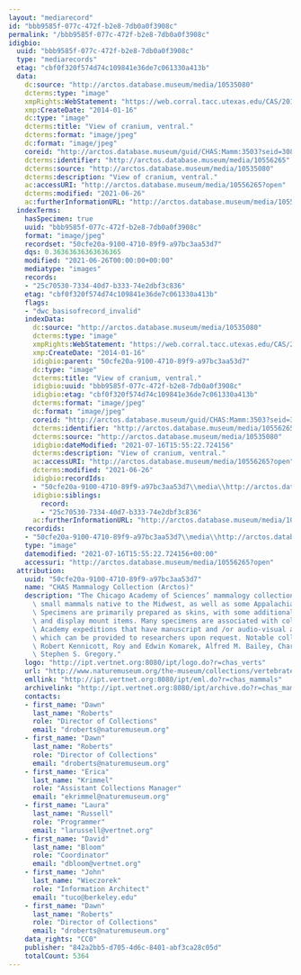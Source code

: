 ```yaml
---
layout: "mediarecord"
id: "bbb9585f-077c-472f-b2e8-7db0a0f3908c"
permalink: "/bbb9585f-077c-472f-b2e8-7db0a0f3908c"
idigbio:
  uuid: "bbb9585f-077c-472f-b2e8-7db0a0f3908c"
  type: "mediarecords"
  etag: "cbf0f320f574d74c109841e36de7c061330a413b"
  data:
    dc:source: "http://arctos.database.museum/media/10535080"
    dcterms:type: "image"
    xmpRights:WebStatement: "https://web.corral.tacc.utexas.edu/CAS/20161217-03/jpg/chas_mamm_3503.6.jpg"
    xmp:CreateDate: "2014-01-16"
    dc:type: "image"
    dcterms:title: "View of cranium, ventral."
    dcterms:format: "image/jpeg"
    dc:format: "image/jpeg"
    coreid: "http://arctos.database.museum/guid/CHAS:Mamm:3503?seid=3087591"
    dcterms:identifier: "http://arctos.database.museum/media/10556265"
    dcterms:source: "http://arctos.database.museum/media/10535080"
    dcterms:description: "View of cranium, ventral."
    ac:accessURI: "http://arctos.database.museum/media/10556265?open"
    dcterms:modified: "2021-06-26"
    ac:furtherInformationURL: "http://arctos.database.museum/media/10556265"
  indexTerms:
    hasSpecimen: true
    uuid: "bbb9585f-077c-472f-b2e8-7db0a0f3908c"
    format: "image/jpeg"
    recordset: "50cfe20a-9100-4710-89f9-a97bc3aa53d7"
    dqs: 0.36363636363636365
    modified: "2021-06-26T00:00:00+00:00"
    mediatype: "images"
    records:
    - "25c70530-7334-40d7-b333-74e2dbf3c836"
    etag: "cbf0f320f574d74c109841e36de7c061330a413b"
    flags:
    - "dwc_basisofrecord_invalid"
    indexData:
      dc:source: "http://arctos.database.museum/media/10535080"
      dcterms:type: "image"
      xmpRights:WebStatement: "https://web.corral.tacc.utexas.edu/CAS/20161217-03/jpg/chas_mamm_3503.6.jpg"
      xmp:CreateDate: "2014-01-16"
      idigbio:parent: "50cfe20a-9100-4710-89f9-a97bc3aa53d7"
      dc:type: "image"
      dcterms:title: "View of cranium, ventral."
      idigbio:uuid: "bbb9585f-077c-472f-b2e8-7db0a0f3908c"
      idigbio:etag: "cbf0f320f574d74c109841e36de7c061330a413b"
      dcterms:format: "image/jpeg"
      dc:format: "image/jpeg"
      coreid: "http://arctos.database.museum/guid/CHAS:Mamm:3503?seid=3087591"
      dcterms:identifier: "http://arctos.database.museum/media/10556265"
      dcterms:source: "http://arctos.database.museum/media/10535080"
      idigbio:dateModified: "2021-07-16T15:55:22.724156"
      dcterms:description: "View of cranium, ventral."
      ac:accessURI: "http://arctos.database.museum/media/10556265?open"
      dcterms:modified: "2021-06-26"
      idigbio:recordIds:
      - "50cfe20a-9100-4710-89f9-a97bc3aa53d7\\media\\http://arctos.database.museum/media/10556265"
      idigbio:siblings:
        record:
        - "25c70530-7334-40d7-b333-74e2dbf3c836"
      ac:furtherInformationURL: "http://arctos.database.museum/media/10556265"
    recordids:
    - "50cfe20a-9100-4710-89f9-a97bc3aa53d7\\media\\http://arctos.database.museum/media/10556265"
    type: "image"
    datemodified: "2021-07-16T15:55:22.724156+00:00"
    accessuri: "http://arctos.database.museum/media/10556265?open"
  attribution:
    uuid: "50cfe20a-9100-4710-89f9-a97bc3aa53d7"
    name: "CHAS Mammalogy Collection (Arctos)"
    description: "The Chicago Academy of Sciences’ mammalogy collection contains mostly\
      \ small mammals native to the Midwest, as well as some Appalachian species.\
      \ Specimens are primarily prepared as skins, with some additional osteological\
      \ and display mount items. Many specimens are associated with collectors or\
      \ Academy expeditions that have manuscript and /or audio-visual archival material,\
      \ which can be provided to researchers upon request. Notable collectors include\
      \ Robert Kennicott, Roy and Edwin Komarek, Alfred M. Bailey, Charles D. Brower,\
      \ Stephen S. Gregory."
    logo: "http://ipt.vertnet.org:8080/ipt/logo.do?r=chas_verts"
    url: "http://www.naturemuseum.org/the-museum/collections/vertebrates"
    emllink: "http://ipt.vertnet.org:8080/ipt/eml.do?r=chas_mammals"
    archivelink: "http://ipt.vertnet.org:8080/ipt/archive.do?r=chas_mammals"
    contacts:
    - first_name: "Dawn"
      last_name: "Roberts"
      role: "Director of Collections"
      email: "droberts@naturemuseum.org"
    - first_name: "Dawn"
      last_name: "Roberts"
      role: "Director of Collections"
      email: "droberts@naturemuseum.org"
    - first_name: "Erica"
      last_name: "Krimmel"
      role: "Assistant Collections Manager"
      email: "ekrimmel@naturemuseum.org"
    - first_name: "Laura"
      last_name: "Russell"
      role: "Programmer"
      email: "larussell@vertnet.org"
    - first_name: "David"
      last_name: "Bloom"
      role: "Coordinator"
      email: "dbloom@vertnet.org"
    - first_name: "John"
      last_name: "Wieczorek"
      role: "Information Architect"
      email: "tuco@berkeley.edu"
    - first_name: "Dawn"
      last_name: "Roberts"
      role: "Director of Collections"
      email: "droberts@naturemuseum.org"
    data_rights: "CC0"
    publisher: "842a2bb5-d705-4d6c-8401-abf3ca28c05d"
    totalCount: 5364
---
```

